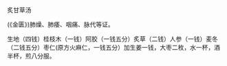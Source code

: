 炙甘草汤

(《金匮》)肺燥、肺痿、咽痛、脉代等证。

生地（四钱）桂枝木（一钱）阿胶（一钱五分）炙草（二钱）人参（一钱）麦冬（二钱五分）枣仁(原方火麻仁，一钱五分）加生姜一钱，大枣二枚，水一杯，酒半杯，煎八分服。


